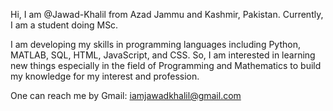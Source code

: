 Hi, I am @Jawad-Khalil from Azad Jammu and Kashmir, Pakistan. Currently, I am a student doing MSc.

I am developing my skills in programming languages including Python, MATLAB, SQL, HTML, JavaScript, and CSS. 
So, I am interested in learning new things especially in the field of Programming and Mathematics to build my knowledge for my interest and profession.

One can reach me by Gmail: iamjawadkhalil@gmail.com

<!---
Jawad-Khalil/Jawad-Khalil is a ✨ special ✨ repository because its `README.md` (this file) appears on your GitHub profile.
You can click the Preview link to take a look at your changes.
--->
